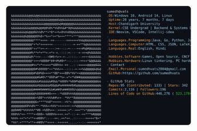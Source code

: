 <a href="https://github.com/Sumedhvats/Sumedhvats">
  <picture>
    <source media="(prefers-color-scheme: dark)" srcset="https://raw.githubusercontent.com/Sumedhvats/Sumedhvats/main/dark_mode.svg">
    <img alt="Sumedh vats's GitHub Profile README" src="https://raw.githubusercontent.com/Sumedhvats/Sumedhvats/main/light_mode.svg">
  </picture>
</a>